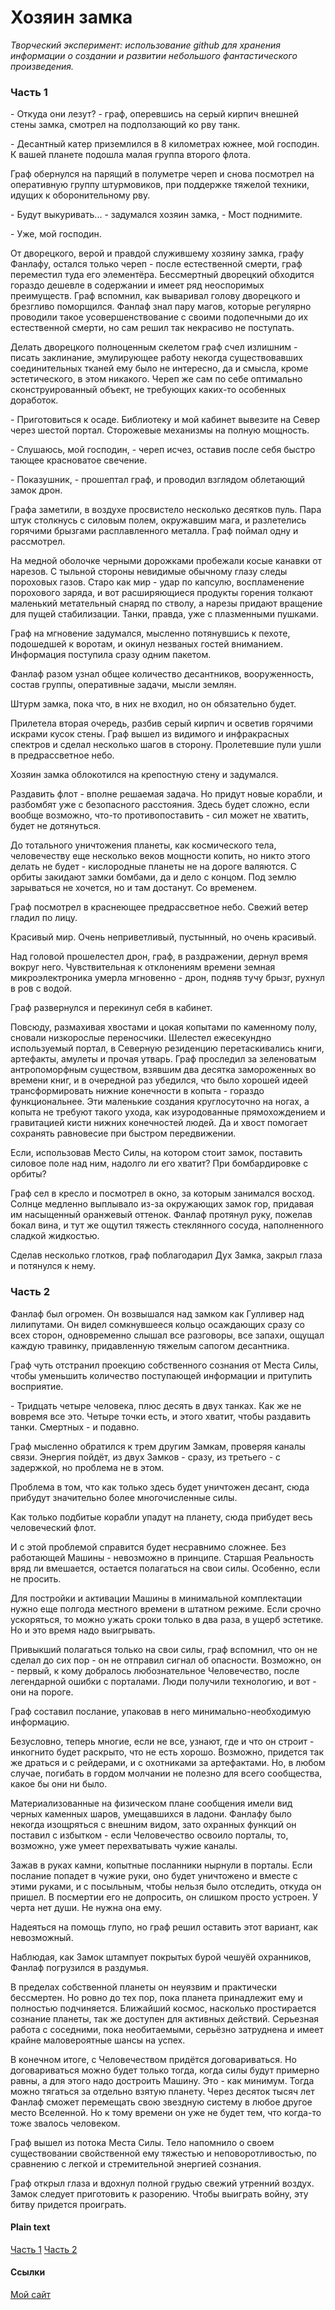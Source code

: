 # Хозяин замка

*Творческий эксперимент: использование github для хранения информации о создании и развитии небольшого
фантастического произведения.*


### Часть 1

\- Откуда они лезут? - граф, оперевшись на серый кирпич внешней стены замка, смотрел на подползающий ко рву танк.

\- Десантный катер приземлился в 8 километрах южнее, мой господин. К вашей планете подошла малая группа второго флота.

Граф обернулся на парящий в полуметре череп и снова посмотрел на оперативную группу штурмовиков, при поддержке тяжелой
техники, идущих к оборонительному рву.

\- Будут выкуривать... - задумался хозяин замка, - Мост поднимите.

\- Уже, мой господин.

От дворецкого, верой и правдой служившему хозяину замка, графу Фанлафу, остался только череп - после естественной
смерти, граф переместил туда его элементёра. Бессмертный дворецкий обходится гораздо дешевле в содержании и имеет ряд
неоспоримых преимуществ. Граф вспомнил, как вываривал голову дворецкого и брезгливо поморщился. Фанлаф знал пару магов,
которые регулярно проводили такое усовершенствование с своими подопечными до их естественной смерти, но сам решил так
некрасиво не поступать.

Делать дворецкого полноценным скелетом граф счел излишним - писать заклинание, эмулирующее работу некогда
существовавших соединительных тканей ему было не интересно, да и смысла, кроме эстетического, в этом никакого. Череп
же сам по себе оптимально сконструированный объект, не требующих каких-то особенных доработок.

\- Приготовиться к осаде. Библиотеку и мой кабинет вывезите на Север через шестой портал. Сторожевые механизмы на
полную мощность.

\- Слушаюсь, мой господин, - череп исчез, оставив после себя быстро тающее красноватое свечение.

\- Показушник, - прошептал граф, и проводил взглядом облетающий замок дрон.

Графа заметили, в воздухе просвистело несколько десятков пуль. Пара штук столкнусь с силовым полем, окружавшим мага, и
разлетелись горячими брызгами расплавленного металла. Граф поймал одну и рассмотрел.

На медной оболочке черными дорожками пробежали косые канавки от нарезов. С тыльной стороны невидимые обычному глазу
следы пороховых газов. Старо как мир - удар по капсулю, воспламенение порохового заряда, и вот расширяющиеся продукты
горения толкают маленький метательный снаряд по стволу, а нарезы придают вращение для пущей стабилизации. Танки,
правда, уже с плазменными пушками.

Граф на мгновение задумался, мысленно потянувшись к пехоте, подошедшей к воротам, и окинул незваных гостей вниманием.
Информация поступила сразу одним пакетом.

Фанлаф разом узнал общее количество десантников, вооруженность, состав группы, оперативные задачи, мысли землян.

Штурм замка, пока что, в них не входил, но он обязательно будет.

Прилетела вторая очередь, разбив серый кирпич и осветив горячими искрами кусок стены. Граф вышел из видимого и
инфракрасных спектров и сделал несколько шагов в сторону. Пролетевшие пули ушли в предрассветное небо.

Хозяин замка облокотился на крепостную стену и задумался.

Раздавить флот - вполне решаемая задача. Но придут новые корабли, и разбомбят уже с безопасного расстояния. Здесь
будет сложно, если вообще возможно, что-то противопоставить - сил может не хватить, будет не дотянуться.

До тотального уничтожения планеты, как космического тела, человечеству еще несколько веков мощности копить, но никто
этого делать не будет - кислородные планеты не на дороге валяются. С орбиты закидают замки бомбами, да и дело с
концом. Под землю зарываться не хочется, но и там достанут. Со временем.

Граф посмотрел в краснеющее предрассветное небо. Свежий ветер гладил по лицу.

Красивый мир. Очень неприветливый, пустынный, но очень красивый.

Над головой прошелестел дрон, граф, в раздражении, дернул время вокруг него. Чувствительная к отклонениям времени
земная микроэлектроника умерла мгновенно - дрон, подняв тучу брызг, рухнул в ров с водой.

Граф развернулся и перекинул себя в кабинет.

Повсюду, размахивая хвостами и цокая копытами по каменному полу, сновали низкорослые переносчики. Шелестел ежесекундно
используемый портал, в Северную резиденцию перетаскивались книги, артефакты, амулеты и прочая утварь. Граф проследил
за зеленоватым антропоморфным существом, взявшим два десятка замороженных во времени книг, и в очередной раз убедился,
что было хорошей идеей трансформировать нижние конечности в копыта - гораздо функциональнее. Эти маленькие создания
круглосуточно на ногах, а копыта не требуют такого ухода, как изуродованные прямохождением и гравитацией кисти нижних
конечностей людей. Да и хвост помогает сохранять равновесие при быстром передвижении.

Если, использовав Место Силы, на котором стоит замок, поставить силовое поле над ним, надолго ли его хватит? При
бомбардировке с орбиты?

Граф сел в кресло и посмотрел в окно, за которым занимался восход. Солнце медленно выплывало из-за окружающих замок
гор, придавая им насыщенный оранжевый оттенок. Фанлаф протянул руку, пожелав бокал вина, и тут же ощутил тяжесть
стеклянного сосуда, наполненного сладкой жидкостью.

Сделав несколько глотков, граф поблагодарил Дух Замка, закрыл глаза и потянулся к нему.

### Часть 2

Фанлаф был огромен. Он возвышался над замком как Гулливер над лилипутами. Он видел сомкнувшееся кольцо
осаждающих сразу со всех сторон, одновременно слышал все разговоры, все запахи, ощущал каждую травинку,
придавленную тяжелым сапогом десантника.

Граф чуть отстранил проекцию собственного сознания от Места Силы, чтобы уменьшить количество поступающей информации
и притупить восприятие.

\- Тридцать четыре человека, плюс десять в двух танках. Как же не вовремя все это. Четыре точки есть, и этого хватит,
чтобы раздавить танки. Смертных - и подавно.

Граф мысленно обратился к трем другим Замкам, проверяя каналы связи. Энергия пойдёт, из двух Замков - сразу, из
третьего - с задержкой, но проблема не в этом.

Проблема в том, что как только здесь будет уничтожен десант, сюда прибудут значительно более многочисленные силы.

Как только подбитые корабли упадут на планету, сюда прибудет весь человеческий флот.

И с этой проблемой справится будет несравнимо сложнее. Без работающей Машины - невозможно в принципе. Старшая
Реальность вряд ли вмешается, остается полагаться на свои силы. Особенно, если не просить.

Для постройки и активации Машины в минимальной комплектации нужно еще полгода местного времени в штатном режиме. Если
срочно ускоряться, то можно ужать сроки только в два раза, в ущерб эстетике. Но и это время надо выигрывать.

Привыкший полагаться только на свои силы, граф вспомнил, что он не сделал до сих пор - он не отправил сигнал об
опасности. Возможно, он - первый, к кому добралось любознательное Человечество, после легендарной ошибки с
порталами. Люди получили технологию, и вот - они на пороге.

Граф составил послание, упаковав в него минимально-необходимую информацию.

Безусловно, теперь многие, если не все, узнают, где и что он строит - инкогнито будет раскрыто, что не есть хорошо.
Возможно, придется так же драться и с рейдерами, и с охотниками за артефактами. Но, в любом случае, погибать в гордом
молчании не полезно для всего сообщества, какое бы они ни было.

Материализованные на физическом плане сообщения имели вид черных каменных шаров, умещавшихся в ладони. Фанлафу было
некогда изощряться с внешним видом, зато охранных функций он поставил с избытком - если Человечество освоило порталы,
то, возможно, уже умеет перехватывать чужие каналы.

Зажав в руках камни, копытные посланники нырнули в порталы. Если послание попадет в чужие руки, оно будет уничтожено
и вместе с этими руками, и с посыльным, чтобы нельзя было отследить, откуда он пришел. В посмертии его не допросить,
он слишком просто устроен. У черта нет души. Не нужна она ему.

Надеяться на помощь глупо, но граф решил оставить этот вариант, как невозможный.

Наблюдая, как Замок штампует покрытых бурой чешуёй охранников, Фанлаф погрузился в раздумья.

В пределах собственной планеты он неуязвим и практически бессмертен. Но ровно до тех пор, пока планета принадлежит ему
и полностью подчиняется. Ближайший космос, насколько простирается сознание планеты, так же доступен для активных
действий. Серьезная работа с соседними, пока необитаемыми, серьёзно затруднена и имеет крайне маловероятные шансы
на успех.

В конечном итоге, с Человечеством придётся договариваться. Но договариваться можно будет только тогда, когда
силы будут примерно равны, а для этого надо достроить Машину. Это - как минимум. Тогда можно тягаться за отдельно взятую
планету. Через десяток тысяч лет Фанлаф сможет перемещать свою звездную систему в любое другое место Вселенной. Но к
тому времени он уже не будет тем, что когда-то тоже звалось человеком.

Граф вышел из потока Места Силы. Тело напомнило о своем существовании свойственной ему тяжестью и неповоротливостью, по
сравнению с легкой и стремительной энергией сознания.

Граф открыл глаза и вдохнул полной грудью свежий утренний воздух. Замок следует приготовить к разорению. Чтобы выиграть
войну, эту битву придется проиграть.






#### Plain text
[Часть 1](https://github.com/boligolov/owner_of_the_castle/blob/master/part1.txt)
[Часть 2](https://github.com/boligolov/owner_of_the_castle/blob/master/part2.txt)





#### Ссылки
[Мой сайт](http://technocastle.ru)